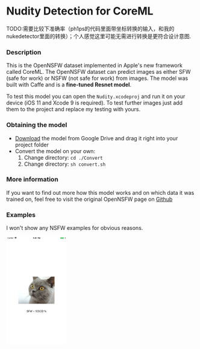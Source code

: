 # Nudity Detection for CoreML

TODO:需要比较下准确率（ph1ps的代码里面带坐标转换的输入，和我的nukedetector里面的转换）；个人感觉这里可能无需进行转换是更符合设计意图.

### Description
This is the OpenNSFW dataset implemented in Apple's new framework called CoreML. The OpenNSFW dataset can predict images as either SFW (safe for work) or NSFW (not safe for work) from images. The model was built with Caffe and is a **fine-tuned Resnet model**.

To test this model you can open the `Nudity.xcodeproj` and run it on your device (iOS 11 and Xcode 9 is required). To test further images just add them to the project and replace my testing with yours.

### Obtaining the model
*  [Download](https://drive.google.com/open?id=0B5TjkH3njRqncDJpdDB1Tkl2S2s) the model from Google Drive and drag it right into your project folder
* Convert the model on your own:
  1. Change directory:  `cd ./Convert`
  2. Change directory:  `sh convert.sh`
  
### More information
If you want to find out more how this model works and on which data it was trained on, feel free to visit the original OpenNSFW page on [Github](https://github.com/yahoo/open_nsfw)
  
### Examples
I won't show any NSFW examples for obvious reasons.

<img src="Images/screenshot_sfw.png" width="160">
